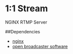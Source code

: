 # 1:1 Stream

NGINX RTMP Server

##Dependencies
- [nginx](http://nginx.org)
- [open broadcaster software](http://obsproject.com)
